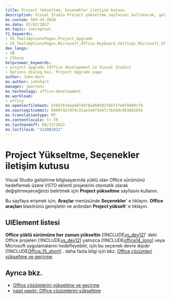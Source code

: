 ```yaml
---
title: Project Yükseltme, Seçenekler iletişim kutusu
description: Visual Studio Project yükseltme sayfasını kullanarak, geliştirme bilgisayarındaki Office sürümünü hedeflemek üzere VSTO eklenti projelerini otomatik olarak değiştirsin.
ms.custom: SEO-VS-2020
ms.date: 02/02/2017
ms.topic: conceptual
f1_keywords:
- VS.ToolsOptionsPages.Project_Upgrade
- VS.ToolsOptionsPages.Microsoft_Office_Keyboard_Settings.Microsoft_Office_Upgrade
dev_langs:
- VB
- CSharp
helpviewer_keywords:
- project upgrade [Office development in Visual Studio]
- Options dialog box, Project Upgrade page
author: John-Hart
ms.author: johnhart
manager: jmartens
ms.technology: office-development
ms.workload:
- office
ms.openlocfilehash: b76b7619aa9d7d4f0adb8502fbbf1fe0f9d0dcf9
ms.sourcegitcommit: 68897da7d74c31ae1ebf5d47c7b5ddc9b108265b
ms.translationtype: MT
ms.contentlocale: tr-TR
ms.lasthandoff: 08/13/2021
ms.locfileid: "122082822"
---
```

# <a name="project-upgrade-options-dialog-box"></a>Project Yükseltme, Seçenekler iletişim kutusu
  Visual Studio geliştirme bilgisayarında yüklü olan Office sürümünü hedeflemek üzere VSTO eklenti projelerini otomatik olarak değiştirmeyeceğinizi belirtmek için **Project yükseltme** sayfasını kullanın.

 Bu sayfaya erişmek için, **Araçlar** menüsünde **Seçenekler**' e tıklayın. **Office araçları** klasörünü genişletin ve ardından **Project yükselt**' e tıklayın.

## <a name="uielement-list"></a>UIElement listesi
 **Office yüklü sürümüne her zaman yükseltin** [!INCLUDE[vs_dev12](../vsto/includes/vs-dev12-md.md)]' deki Office projeleri [!INCLUDE[vs_dev12](../vsto/includes/vs-dev12-md.md)] yalnızca [!INCLUDE[office14_long](../vsto/includes/office14-long-md.md)] veya Microsoft uygulamalarını hedefleyebilir, için bu seçenek devre dışıdır [!INCLUDE[Office_15_short](../vsto/includes/office-15-short-md.md)] . daha fazla bilgi için bkz. [Office çözümleri yükseltme ve geçirme](../vsto/upgrading-and-migrating-office-solutions.md).

## <a name="see-also"></a>Ayrıca bkz.
- [Office çözümlerini yükseltme ve geçirme](../vsto/upgrading-and-migrating-office-solutions.md)
- [nasıl yapılır: Office çözümlerini yükseltme](/previous-versions/4bez6837(v=vs.140))